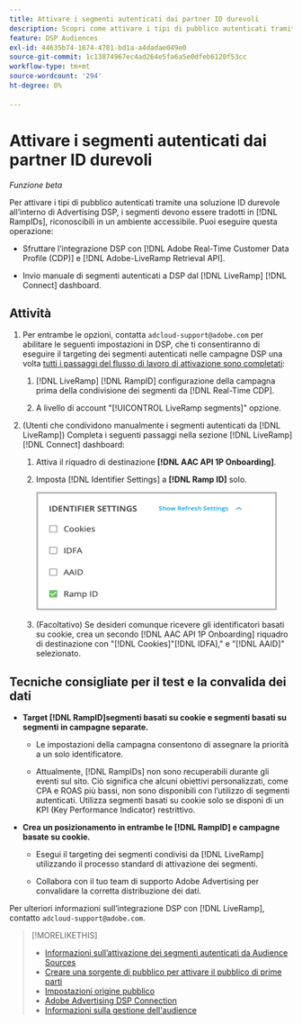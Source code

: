 ```yaml
---
title: Attivare i segmenti autenticati dai partner ID durevoli
description: Scopri come attivare i tipi di pubblico autenticati tramite una soluzione ID durevole.
feature: DSP Audiences
exl-id: 44635b74-1874-4781-bd1a-a4dadae049e0
source-git-commit: 1c13874967ec4ad264e5fa6a5e0dfeb6120f53cc
workflow-type: tm+mt
source-wordcount: '294'
ht-degree: 0%

---
```


# Attivare i segmenti autenticati dai partner ID durevoli

*Funzione beta*

Per attivare i tipi di pubblico autenticati tramite una soluzione ID durevole all’interno di Advertising DSP, i segmenti devono essere tradotti in [!DNL RampIDs], riconoscibili in un ambiente accessibile. Puoi eseguire questa operazione:

* Sfruttare l’integrazione DSP con [!DNL Adobe Real-Time Customer Data Profile (CDP)] e [!DNL Adobe-LiveRamp Retrieval API].

* Invio manuale di segmenti autenticati a DSP dal [!DNL LiveRamp] [!DNL Connect] dashboard.

## Attività

1. Per entrambe le opzioni, contatta `adcloud-support@adobe.com` per abilitare le seguenti impostazioni in DSP, che ti consentiranno di eseguire il targeting dei segmenti autenticati nelle campagne DSP una volta [tutti i passaggi del flusso di lavoro di attivazione sono completati](source-about.md#workflow-sources):

   1. [!DNL LiveRamp] [!DNL RampID] configurazione della campagna prima della condivisione dei segmenti da [!DNL Real-Time CDP].

   1. A livello di account &quot;[!UICONTROL LiveRamp segments]&quot; opzione.

1. (Utenti che condividono manualmente i segmenti autenticati da [!DNL LiveRamp]) Completa i seguenti passaggi nella sezione [!DNL LiveRamp] [!DNL Connect] dashboard:

   1. Attiva il riquadro di destinazione **[!DNL AAC API 1P Onboarding]**.

   1. Imposta [!DNL Identifier Settings] a **[!DNL Ramp ID]** solo.

      ![Impostazioni identificatore](/help/dsp/assets/liveramp-tile-settings.png)

   1. (Facoltativo) Se desideri comunque ricevere gli identificatori basati su cookie, crea un secondo [!DNL AAC API 1P Onboarding] riquadro di destinazione con &quot;[!DNL Cookies]&quot;[!DNL IDFA],&quot; e &quot;[!DNL AAID]&quot; selezionato.

## Tecniche consigliate per il test e la convalida dei dati

* **Target [!DNL RampID]segmenti basati su cookie e segmenti basati su segmenti in campagne separate.**

   * Le impostazioni della campagna consentono di assegnare la priorità a un solo identificatore.

   * Attualmente, [!DNL RampIDs] non sono recuperabili durante gli eventi sul sito. Ciò significa che alcuni obiettivi personalizzati, come CPA e ROAS più bassi, non sono disponibili con l’utilizzo di segmenti autenticati. Utilizza segmenti basati su cookie solo se disponi di un KPI (Key Performance Indicator) restrittivo.

* **Crea un posizionamento in entrambe le [!DNL RampID] e campagne basate su cookie.**

   * Esegui il targeting dei segmenti condivisi da [!DNL LiveRamp] utilizzando il processo standard di attivazione dei segmenti.

   * Collabora con il tuo team di supporto Adobe Advertising per convalidare la corretta distribuzione dei dati.

Per ulteriori informazioni sull’integrazione DSP con [!DNL LiveRamp], contatto `adcloud-support@adobe.com`.

>[!MORELIKETHIS]
>
>* [Informazioni sull’attivazione dei segmenti autenticati da Audience Sources](source-about.md)
>* [Creare una sorgente di pubblico per attivare il pubblico di prime parti](source-create.md)
>* [Impostazioni origine pubblico](source-settings.md)
>* [Adobe Advertising DSP Connection](https://experienceleague.adobe.com/docs/experience-platform/destinations/catalog/advertising/adobe-advertising-cloud-connection.html)
>* [Informazioni sulla gestione dell&#39;audience](/help/dsp/audiences/audience-about.md)

